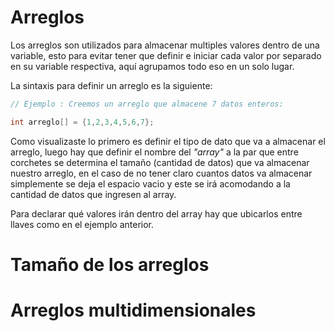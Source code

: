 # Arreglos
Los arreglos son utilizados para almacenar multiples valores dentro de una variable, esto para evitar tener que definir e iniciar cada valor 
por separado en su variable respectiva, aquí agrupamos todo eso en un solo lugar. 

La sintaxis para definir un arreglo es la siguiente: 

```c
// Ejemplo : Creemos un arreglo que almacene 7 datos enteros:

int arreglo[] = {1,2,3,4,5,6,7};
```

Como visualizaste lo primero es definir el tipo de dato que va a almacenar el arreglo, luego hay que definir el nombre del *"array"* a la par que entre corchetes
se determina el tamaño (cantidad de datos) que va almacenar nuestro arreglo, en el caso de no tener claro cuantos datos va almacenar simplemente se deja el espacio
vacio y este se irá acomodando a la cantidad de datos que ingresen al array.

Para declarar qué valores irán dentro del array hay que ubicarlos entre llaves como en el ejemplo anterior. 

# Tamaño de los arreglos 

# Arreglos multidimensionales 
